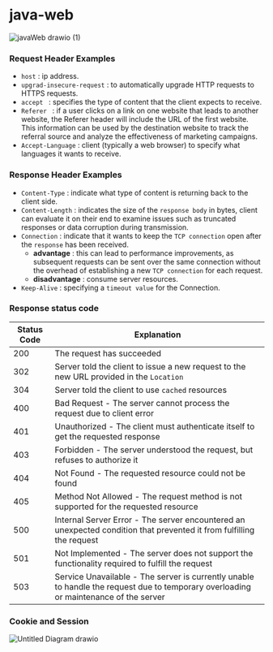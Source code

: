 # java-web
![javaWeb drawio (1)](https://github.com/Liu-Chen-CS/java-web/assets/158779475/9161878d-3c49-468a-bc61-45fd74f7fea7)

### Request Header Examples
  - `host` : ip address.
  - `upgrad-insecure-request` :  to automatically upgrade HTTP requests to HTTPS requests.
  - `accept ` : specifies the type of content that the client expects to receive.
  - `Referer ` : if a user clicks on a link on one website that leads to another website, the Referer header will include the URL of the first website. This information can be used by the destination website to track the referral source and analyze the effectiveness of marketing campaigns.
  -  `Accept-Language` : client (typically a web browser) to specify what languages it wants to receive.

### Response Header Examples
  -  `Content-Type` : indicate what type of content is returning back to the client side.
  -  `Content-Length` :  indicates the size of the `response body` in bytes, client can evaluate it on their end to examine issues such as truncated responses or data corruption during transmission.
  -  `Connection` : indicate that it wants to keep the `TCP connection` open after the `response` has been received.
      - **advantage** : this can lead to performance improvements, as subsequent requests can be sent over the same connection without the overhead of establishing a new `TCP connection` for each request.
      - **disadvantage** : consume server resources.
  - `Keep-Alive` : specifying a `timeout value` for the Connection.

### Response status code

| Status Code    | Explanation |
| -------- | ------- |
| 200  | The request has succeeded  |
| 302 | Server told the client to issue a new request to the new URL provided in the `Location` |
| 304 | Server told the client to use `cached` resources |
| 400 | Bad Request - The server cannot process the request due to client error    |
| 401    | Unauthorized - The client must authenticate itself to get the requested response  |
| 403 | Forbidden - The server understood the request, but refuses to authorize it |
| 404 | Not Found - The requested resource could not be found |
| 405 | Method Not Allowed - The request method is not supported for the requested resource |
| 500 | Internal Server Error - The server encountered an unexpected condition that prevented it from fulfilling the request |
| 501 | Not Implemented - The server does not support the functionality required to fulfill the request |
| 503 | Service Unavailable - The server is currently unable to handle the request due to temporary overloading or maintenance of the server |

### Cookie and Session
![Untitled Diagram drawio](https://github.com/Liu-Chen-CS/java-web/assets/158779475/23289d14-9086-4001-93db-9bfa118e962a)




